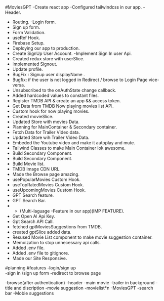 #MoviesGPT
-Create react app
-Configured tailwindcss in our app.
-Header.
- Routing.
-Login form.
- Sign up form.
- Form Validation.
- useRef Hook.
- Firebase Setup.
- Deploying our app to production.
- Create SignUp User Account.
-Implement Sign In user Api.
- Created redux store with userSlice.
- Implemented Signout.
- Update profile.
- BugFix : Signup user displayName .
- Bugfix: if the user is not logged in Redirect / browse to Login Page vice-versa.
- Unsubscribed to the onAuthState change callback.
- Added hardcoded values to constant files.
- Register TMDB API & create an app && access token.
- Get Data from TMDB Now playing movies list API.
- Custom hook for now playing movies.
- Created movieSlice.
- Updated Store with movies Data.
- Planning for MainContainer & Secondary container.
- Fetch Data for Trailer Video data.
- Updated Store wih Trailer Video Data.
- Embeded the Youtube video and make it autoplay and mute.
- Tailwind Classes to make Main Container lok awesome.
- Build Secondary Component.
- Build Secondary Component.
- Build Movie list.
- TMDB Image CDN URL.
- Made the Browse page amazing.
- usePopularMovies Custom Hook.
- useTopRatedMovies Custom Hook.
- useUpcomingMovies Custom Hook.
- GPT Search feature.
- GPT Search Bar.
- * (Multi-laguage -Feature in our app)(IMP FEATURE).
- Get Open AI Api Key.
- Gpt Search API Call.
- fetched gptMoviesSuggestions from TMDB.
- created gptSlice added data.
- Resused Movie List component to make movie suggestion container.
- Memoization to stop unnecessary api calls.
- Added .env file.
- Added .env file to gitignore.
- Made our Site Responsive.



#planning
#features
-login/sign up  
  -sign in /sign up form
  -redirect to browse page

-browse(after authentication)
  -header
  -main movie
    -trailer in background
    -title and discription
    -movie suggestion
      -movielist*n
-MoviesGPT
 -search bar
 -Mobie suggestions     